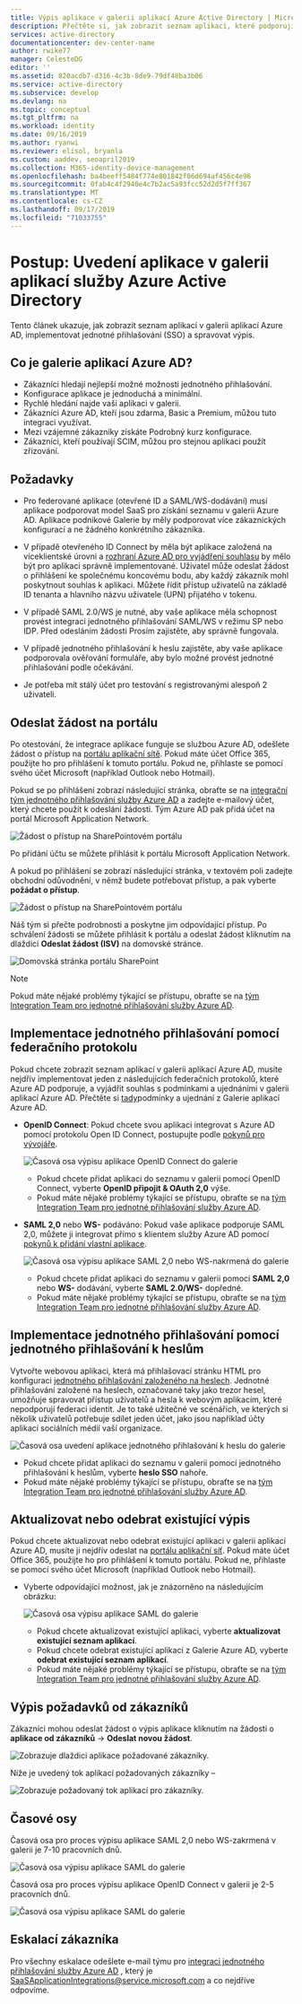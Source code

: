 ```yaml
---
title: Výpis aplikace v galerii aplikací Azure Active Directory | Microsoft Docs
description: Přečtěte si, jak zobrazit seznam aplikací, které podporují jednotné přihlašování v galerii aplikací Azure Active Directory.
services: active-directory
documentationcenter: dev-center-name
author: rwike77
manager: CelesteDG
editor: ''
ms.assetid: 820acdb7-d316-4c3b-8de9-79df48ba3b06
ms.service: active-directory
ms.subservice: develop
ms.devlang: na
ms.topic: conceptual
ms.tgt_pltfrm: na
ms.workload: identity
ms.date: 09/16/2019
ms.author: ryanwi
ms.reviewer: elisol, bryanla
ms.custom: aaddev, seoapril2019
ms.collection: M365-identity-device-management
ms.openlocfilehash: ba4beeff5484f774e801842f06d694af456c4e96
ms.sourcegitcommit: 0fab4c4f2940e4c7b2ac5a93fcc52d2d5f7ff367
ms.translationtype: MT
ms.contentlocale: cs-CZ
ms.lasthandoff: 09/17/2019
ms.locfileid: "71033755"
---
```

# <a name="how-to-list-your-application-in-the-azure-active-directory-application-gallery"></a>Postup: Uvedení aplikace v galerii aplikací služby Azure Active Directory

Tento článek ukazuje, jak zobrazit seznam aplikací v galerii aplikací Azure AD, implementovat jednotné přihlašování (SSO) a spravovat výpis.

## <a name="what-is-the-azure-ad-application-gallery"></a>Co je galerie aplikací Azure AD?

- Zákazníci hledají nejlepší možné možnosti jednotného přihlašování.
- Konfigurace aplikace je jednoduchá a minimální.
- Rychlé hledání najde vaši aplikaci v galerii.
- Zákazníci Azure AD, kteří jsou zdarma, Basic a Premium, můžou tuto integraci využívat.
- Mezi vzájemné zákazníky získáte Podrobný kurz konfigurace.
- Zákazníci, kteří používají SCIM, můžou pro stejnou aplikaci použít zřizování.

## <a name="prerequisites"></a>Požadavky

- Pro federované aplikace (otevřené ID a SAML/WS-dodávání) musí aplikace podporovat model SaaS pro získání seznamu v galerii Azure AD. Aplikace podnikové Galerie by měly podporovat více zákaznických konfigurací a ne žádného konkrétního zákazníka.

- V případě otevřeného ID Connect by měla být aplikace založená na víceklientské úrovni a [rozhraní Azure AD pro vyjádření souhlasu](consent-framework.md) by mělo být pro aplikaci správně implementované. Uživatel může odeslat žádost o přihlášení ke společnému koncovému bodu, aby každý zákazník mohl poskytnout souhlas k aplikaci. Můžete řídit přístup uživatelů na základě ID tenanta a hlavního názvu uživatele (UPN) přijatého v tokenu.

- V případě SAML 2.0/WS je nutné, aby vaše aplikace měla schopnost provést integraci jednotného přihlašování SAML/WS v režimu SP nebo IDP. Před odesláním žádosti Prosím zajistěte, aby správně fungovala.

- V případě jednotného přihlašování k heslu zajistěte, aby vaše aplikace podporovala ověřování formuláře, aby bylo možné provést jednotné přihlašování podle očekávání.

- Je potřeba mít stálý účet pro testování s registrovanými alespoň 2 uživateli.

## <a name="submit-the-request-in-the-portal"></a>Odeslat žádost na portálu

Po otestování, že integrace aplikace funguje se službou Azure AD, odešlete žádost o přístup na [portálu aplikační sítě](https://microsoft.sharepoint.com/teams/apponboarding/Apps). Pokud máte účet Office 365, použijte ho pro přihlášení k tomuto portálu. Pokud ne, přihlaste se pomocí svého účet Microsoft (například Outlook nebo Hotmail).

Pokud se po přihlášení zobrazí následující stránka, obraťte se na [integrační tým jednotného přihlašování služby Azure AD](<mailto:SaaSApplicationIntegrations@service.microsoft.com>) a zadejte e-mailový účet, který chcete použít k odeslání žádosti. Tým Azure AD pak přidá účet na portál Microsoft Application Network.

![Žádost o přístup na SharePointovém portálu](./media/howto-app-gallery-listing/errorimage.png)

Po přidání účtu se můžete přihlásit k portálu Microsoft Application Network.

A pokud po přihlášení se zobrazí následující stránka, v textovém poli zadejte obchodní odůvodnění, v němž budete potřebovat přístup, a pak vyberte **požádat o přístup**.

  ![Žádost o přístup na SharePointovém portálu](./media/howto-app-gallery-listing/accessrequest.png)

Náš tým si přečte podrobnosti a poskytne jim odpovídající přístup. Po schválení žádosti se můžete přihlásit k portálu a odeslat žádost kliknutím na dlaždici **Odeslat žádost (ISV)** na domovské stránce.

![Domovská stránka portálu SharePoint](./media/howto-app-gallery-listing/homepage.png)

> [!NOTE]
> Pokud máte nějaké problémy týkající se přístupu, obraťte se na [tým Integration Team pro jednotné přihlašování služby Azure AD](<mailto:SaaSApplicationIntegrations@service.microsoft.com>).

## <a name="implementing-sso-using-federation-protocol"></a>Implementace jednotného přihlašování pomocí federačního protokolu

Pokud chcete zobrazit seznam aplikací v galerii aplikací Azure AD, musíte nejdřív implementovat jeden z následujících federačních protokolů, které Azure AD podporuje, a vyjádřit souhlas s podmínkami a ujednáními v galerii aplikací Azure AD. Přečtěte si [tady](https://azure.microsoft.com/support/legal/active-directory-app-gallery-terms/)podmínky a ujednání z Galerie aplikací Azure AD.

- **OpenID Connect**: Pokud chcete svou aplikaci integrovat s Azure AD pomocí protokolu Open ID Connect, postupujte podle [pokynů pro vývojáře](authentication-scenarios.md).

    ![Časová osa výpisu aplikace OpenID Connect do galerie](./media/howto-app-gallery-listing/openid.png)

    * Pokud chcete přidat aplikaci do seznamu v galerii pomocí OpenID Connect, vyberte **OpenID připojit & OAuth 2,0** výše.
    * Pokud máte nějaké problémy týkající se přístupu, obraťte se na [tým Integration Team pro jednotné přihlašování služby Azure AD](<mailto:SaaSApplicationIntegrations@service.microsoft.com>). 

- **SAML 2,0** nebo **WS-** podáváno: Pokud vaše aplikace podporuje SAML 2,0, můžete ji integrovat přímo s klientem služby Azure AD pomocí [pokynů k přidání vlastní aplikace](../active-directory-saas-custom-apps.md).

  ![Časová osa výpisu aplikace SAML 2,0 nebo WS-nakrmená do galerie](./media/howto-app-gallery-listing/saml.png)

  * Pokud chcete přidat aplikaci do seznamu v galerii pomocí **SAML 2,0** nebo **WS-** dodávání, vyberte **SAML 2.0/WS-** dopředné.
  * Pokud máte nějaké problémy týkající se přístupu, obraťte se na [tým Integration Team pro jednotné přihlašování služby Azure AD](<mailto:SaaSApplicationIntegrations@service.microsoft.com>).

## <a name="implementing-sso-using-password-sso"></a>Implementace jednotného přihlašování pomocí jednotného přihlašování k heslům

Vytvořte webovou aplikaci, která má přihlašovací stránku HTML pro konfiguraci [jednotného přihlašování založeného na heslech](../manage-apps/what-is-single-sign-on.md). Jednotné přihlašování založené na heslech, označované taky jako trezor hesel, umožňuje spravovat přístup uživatelů a hesla k webovým aplikacím, které nepodporují federaci identit. Je to také užitečné ve scénářích, ve kterých si několik uživatelů potřebuje sdílet jeden účet, jako jsou například účty aplikací sociálních médií vaší organizace.

![Časová osa uvedení aplikace jednotného přihlašování k heslu do galerie](./media/howto-app-gallery-listing/passwordsso.png)

* Pokud chcete přidat aplikaci do seznamu v galerii pomocí jednotného přihlašování k heslům, vyberte **heslo SSO** nahoře.
* Pokud máte nějaké problémy týkající se přístupu, obraťte se na [tým Integration Team pro jednotné přihlašování služby Azure AD](<mailto:SaaSApplicationIntegrations@service.microsoft.com>).

## <a name="updateremove-existing-listing"></a>Aktualizovat nebo odebrat existující výpis

Pokud chcete aktualizovat nebo odebrat existující aplikaci v galerii aplikací Azure AD, musíte ji nejdřív odeslat na [portálu aplikační síť](https://microsoft.sharepoint.com/teams/apponboarding/Apps). Pokud máte účet Office 365, použijte ho pro přihlášení k tomuto portálu. Pokud ne, přihlaste se pomocí svého účet Microsoft (například Outlook nebo Hotmail).

- Vyberte odpovídající možnost, jak je znázorněno na následujícím obrázku:

    ![Časová osa výpisu aplikace SAML do galerie](./media/howto-app-gallery-listing/updateorremove.png)

    * Pokud chcete aktualizovat existující aplikaci, vyberte **aktualizovat existující seznam aplikací**.
    * Pokud chcete odebrat existující aplikaci z Galerie Azure AD, vyberte **odebrat existující seznam aplikací**.
    * Pokud máte nějaké problémy týkající se přístupu, obraťte se na [tým Integration Team pro jednotné přihlašování služby Azure AD](<mailto:SaaSApplicationIntegrations@service.microsoft.com>). 

## <a name="listing-requests-by-customers"></a>Výpis požadavků od zákazníků

Zákazníci mohou odeslat žádost o výpis aplikace kliknutím na žádosti o **aplikace od zákazníků** -> **Odeslat novou žádost**.

![Zobrazuje dlaždici aplikace požadované zákazníky.](./media/howto-app-gallery-listing/customer-submit-request.png)

Níže je uvedený tok aplikací požadovaných zákazníky –

![Zobrazuje požadovaný tok aplikací pro zákazníky.](./media/howto-app-gallery-listing/customer-request.png)

## <a name="timelines"></a>Časové osy

Časová osa pro proces výpisu aplikace SAML 2,0 nebo WS-zakrmená v galerii je 7-10 pracovních dnů.

   ![Časová osa výpisu aplikace SAML do galerie](./media/howto-app-gallery-listing/timeline.png)

Časová osa pro proces výpisu aplikace OpenID Connect v galerii je 2-5 pracovních dnů.

   ![Časová osa výpisu aplikace SAML do galerie](./media/howto-app-gallery-listing/timeline2.png)

## <a name="escalations"></a>Eskalací zákazníka

Pro všechny eskalace odešlete e-mail týmu pro [integraci jednotného přihlašování služby Azure AD](mailto:SaaSApplicationIntegrations@service.microsoft.com) , který je SaaSApplicationIntegrations@service.microsoft.com a co nejdříve odpovíme.
